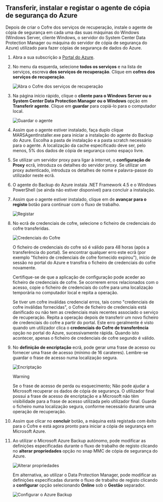 ## <a name="download-install-and-register-the-azure-backup-agent"></a>Transferir, instalar e registar o agente de cópia de segurança do Azure
Depois de criar o Cofre dos serviços de recuperação, instale o agente de cópia de segurança em cada uma das suas máquinas do Windows (Windows Server, cliente Windows, o servidor do System Center Data Protection Manager ou máquina do servidor de cópia de segurança do Azure) utilizado para fazer cópias de segurança de dados do Azure.

1. Abra a sua subscrição a [Portal do Azure](https://ms.portal.azure.com/).
2. No menu da esquerda, selecione **todos os serviços** e na lista de serviços, escreva **dos serviços de recuperação**. Clique em **cofres dos serviços de recuperação**.

   ![Abra o Cofre dos serviços de recuperação](../articles/backup/media/tutorial-backup-windows-server-to-azure/full-browser-open-rs-vault_2.png)
3. Na página início rápido, clique o **cliente para o Windows Server ou o System Center Data Protection Manager ou o Windows** opção em **Transferir agente**. Clique em **guardar** para copiá-lo para o computador local.
   
    ![Guardar o agente](./media/backup-install-agent/agent.png)
4. Assim que o agente estiver instalado, faça duplo clique MARSAgentInstaller.exe para iniciar a instalação do agente do Backup do Azure. Escolha a pasta de instalação e a pasta scratch necessário para o agente. A localização da cache especificado deve ser, pelo menos, 5% dos dados de cópia de segurança como espaço livre.
5. Se utilizar um servidor proxy para ligar à internet, o **configuração de Proxy** ecrã, introduza os detalhes do servidor proxy. Se utilizar um proxy autenticado, introduza os detalhes de nome e palavra-passe do utilizador neste ecrã.
6. O agente do Backup do Azure instala .NET Framework 4.5 e o Windows PowerShell (se ainda não estiver disponível) para concluir a instalação.
7. Assim que o agente estiver instalado, clique em de **avançar para o registo** botão para continuar com o fluxo de trabalho.
   
   ![Registar](./media/backup-install-agent/register.png)
8. No ecrã de credenciais de cofre, selecione o ficheiro de credenciais do cofre transferidas.
   
    ![Credenciais do Cofre](./media/backup-install-agent/vc.png)
   
    O ficheiro de credenciais do cofre só é válido para 48 horas (após a transferência do portal). Se encontrar qualquer erro este ecrã (por exemplo "ficheiro de credenciais de cofre fornecido expirou"), início de sessão no portal do Azure e transfira o ficheiro de credenciais do cofre novamente.
   
    Certifique-se de que a aplicação de configuração pode aceder ao ficheiro de credenciais de cofre. Se ocorrerem erros relacionados com o acesso, copie o ficheiro de credenciais do cofre para uma localização temporária no computador local e repita a operação.
   
    Se tiver um cofre inválidas credencial erros, tais como "credenciais de cofre inválidas fornecidas", o Cofre de ficheiro de credenciais está danificado ou não tem as credenciais mais recentes associado o serviço de recuperação. Repita a operação depois de transferir um novo ficheiro de credenciais do cofre a partir do portal. Este erro geralmente é visto quando um utilizador clica o **credenciais do Cofre de transferência** opção no portal do Azure, sucessivamente rápida. Quando isto acontecer, apenas o ficheiro de credenciais de cofre segundo é válido.
9. No **definição de encriptação** ecrã, pode gerar uma frase de acesso ou fornecer uma frase de acesso (mínimo de 16 carateres). Lembre-se guardar o frase de acesso numa localização segura.
   
    ![Encriptação](./media/backup-install-agent/encryption.png)
   
   > [!WARNING]
   > Se o frase de acesso de perda ou esquecimento; Não pode ajudar a Microsoft recuperar os dados de cópia de segurança. O utilizador final possui a frase de acesso de encriptação e a Microsoft não têm visibilidade para a frase de acesso utilizada pelo utilizador final. Guarde o ficheiro numa localização segura, conforme necessário durante uma operação de recuperação.
   > 
   > 
10. Assim que clicar no **concluir** botão, a máquina está registada com êxito para o Cofre e está agora pronto para iniciar a cópia de segurança em Microsoft Azure.
11. Ao utilizar o Microsoft Azure Backup autónomo, pode modificar as definições especificadas durante o fluxo de trabalho de registo clicando no **alterar propriedades** opção no snap MMC de cópia de segurança do Azure.
    
    ![Alterar propriedades](./media/backup-install-agent/change.png)
    
    Em alternativa, ao utilizar o Data Protection Manager, pode modificar as definições especificadas durante o fluxo de trabalho de registo clicando a **configurar** opção selecionando **Online** sob o **Gestão** separador.
    
    ![Configurar o Azure Backup](./media/backup-install-agent/configure.png)

